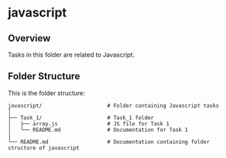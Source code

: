 # javascript

## Overview
Tasks in this folder are related to Javascript.

## Folder Structure

This is the folder structure:

```
javascript/                     # Folder containing Javascript tasks
│
├── Task_1/                     # Task_1 folder
│   ├── array.js                # JS file for Task 1
│   └── README.md               # Documentation for Task 1
│
└── README.md                   # Documentation containing folder structure of javascript
```

